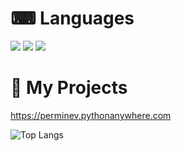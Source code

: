 
# ⌨ Languages
  </a> 
 <img src="https://img.shields.io/badge/CODE-PYTHON-informational?style=for-the-badge&logo=python">
 <img src="https://img.shields.io/badge/CODE-HTML-orange?style=for-the-badge&logo=html5">
 <img src="https://img.shields.io/badge/CODE-CSS-darkblue?style=for-the-badge&logo=css3">
  </a>
  
# 🔗 My Projects
https://perminev.pythonanywhere.com <br /> 

![Top Langs](https://github-readme-stats.vercel.app/api/top-langs/?username=perminev&langs_count=8)

<!--
**Perminev/perminev** is a ✨ _special_ ✨ repository because its `README.md` (this file) appears on your GitHub profile.

Here are some ideas to get you started:

- 🔭 I’m currently working on ...
- 🌱 I’m currently learning ...
- 👯 I’m looking to collaborate on ...
- 🤔 I’m looking for help with ...
- 💬 Ask me about ...
- 📫 How to reach me: ...
- 😄 Pronouns: ...
- ⚡ Fun fact: ...
-->
